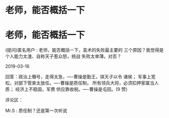 # 老师，能否概括一下

# 老师，能否概括一下

(提问)匿名用户 : 老师，能否概括一下，袁术的失败最主要的 三个原因？我觉得是个人能力太渣、自称天子惹众怒，统战 失败太单薄。对否？

2019-03-16

回答：政治上僭号，走得太急，—-曹操是勤王，挟天子以令 诸侯； 军事上宽松，对部下管束太放任。—-曹操是质任制， 所有领兵大将，必须扣押家属当人质； 经济上不稳固，军费 供应靠收税。—-曹操是屯田。(9 赞)

评论区：

Mr.S : 质任制？还是第一次听说